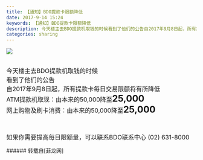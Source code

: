 ```yaml
---
title: 【通知】BDO提款卡限额降低
date: 2017-9-14 15:24
keywords: 【通知】BDO提款卡限额降低
description: 今天楼主去BDO提款机取钱的时候看到了他们的公告自2017年9月8日起，所有提款卡每日交易限额将有所降低ATM提款机取现：由本来的50,000降至25,000网上购物及刷卡消费：由本来的50,000降至25,000如果你需要提高每日限额量，可以联系BDO联系中心 (02) 631-8000
categories: sharing
---
```

<td class="t_f" id="postmessage_883924">

<font size="3">

<img aid="625698" data-cf-modified-bb7d1f33381e8608d2b6d838-="" file="data/attachment/forum/201709/14/151939wtobj6yj56zyq86b.png.thumb.jpg" id="aimg_625698" inpost="1" onclick="" onmouseover="" src="http://www.flw.ph/data/attachment/forum/201709/14/151939wtobj6yj56zyq86b.png" style="cursor:pointer" zoomfile="data/attachment/forum/201709/14/151939wtobj6yj56zyq86b.png"/>


</font><br/>
<font size="3">今天楼主去BDO提款机取钱的时候</font><br/>
<font size="3">看到了他们的公告</font><br/>
<font size="3">自2017年9月8日起，所有提款卡每日交易限额将有所降低</font><br/>
<font size="3">ATM提款机取现：由本来的50,000降至</font><strong><font size="5">25,000</font></strong><br/>
<font size="3">网上购物及刷卡消费：由本来的50,000降至</font><strong><font size="5">25,000</font></strong><br/>
<strong><font size="5"><br/>
</font></strong><br/>
<font size="3">如果你需要提高每日限额量，可以联系BDO联系中心 (02) 631-8000</font><br/>
</td>
###### 转载自[菲龙网]